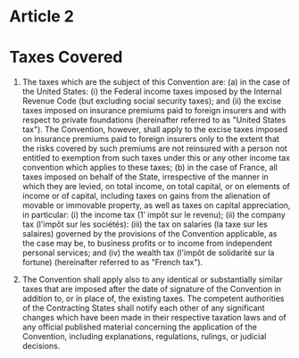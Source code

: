 # Article 2
# Taxes Covered

1. The taxes which are the subject of this Convention are:
  (a) in the case of the United States:
    (i) the Federal income taxes imposed by the Internal Revenue Code (but
    excluding social security taxes); and
    (ii) the excise taxes imposed on insurance premiums paid to foreign insurers
    and with respect to private foundations (hereinafter referred to as "United
    States tax"). The Convention, however, shall apply to the excise taxes imposed
    on insurance premiums paid to foreign insurers only to the extent that the risks
    covered by such premiums are not reinsured with a person not entitled to exemption
    from such taxes under this or any other income tax convention which applies to
    these taxes;
  (b) in the case of France, all taxes imposed on behalf of the State, irrespective of
  the manner in which they are levied, on total income, on total capital, or on elements of
  income or of capital, including taxes on gains from the alienation of movable or
  immovable property, as well as taxes on capital appreciation, in particular:
    (i) the income tax (1’ impôt sur le revenu);
    (ii) the company tax (l'impôt sur les sociétés):
    (iii) the tax on salaries (la taxe sur les salaires) governed by the provisions
    of the Convention applicable, as the case may be, to business profits or to income
    from independent personal services; and
    (iv) the wealth tax (l'impôt de solidarité sur la fortune) (hereinafter referred to as "French tax").

2. The Convention shall apply also to any identical or substantially similar taxes that are
imposed after the date of signature of the Convention in addition to, or in place of, the existing
taxes. The competent authorities of the Contracting States shall notify each other of any
significant changes which have been made in their respective taxation laws and of any official
published material concerning the application of the Convention, including explanations,
regulations, rulings, or judicial decisions.
